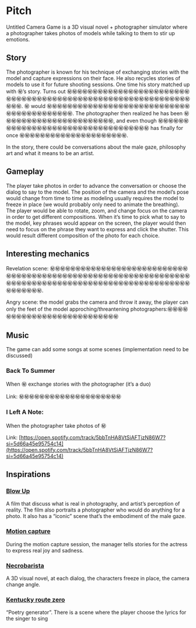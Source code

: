 # Pitch

Untitled Camera Game is a 3D visual novel + photographer simulator where a photographer takes photos of models while talking to them to stir up emotions.

## Story

The photographer is known for his technique of exchanging stories with the model and capture expressions on their face. He also recycles stories of models to use it for future shooting sessions. One time his story matched up with ㊙’s story. Turns out ㊙㊙㊙㊙㊙㊙㊙㊙㊙㊙㊙㊙㊙㊙㊙㊙㊙㊙㊙㊙㊙㊙㊙㊙㊙㊙㊙㊙㊙㊙㊙㊙㊙㊙㊙㊙㊙㊙㊙㊙㊙㊙㊙㊙㊙㊙㊙㊙㊙㊙㊙㊙㊙㊙㊙㊙㊙㊙㊙㊙㊙㊙㊙. ㊙ would ㊙㊙㊙㊙㊙㊙㊙㊙㊙㊙㊙㊙㊙㊙㊙㊙㊙㊙㊙㊙㊙㊙㊙㊙㊙㊙㊙㊙㊙㊙㊙㊙㊙㊙㊙㊙㊙㊙㊙㊙㊙. The photographer then realized he has been ㊙㊙㊙㊙㊙㊙㊙㊙㊙㊙㊙㊙㊙㊙㊙㊙㊙㊙㊙㊙㊙㊙, and even though ㊙㊙㊙㊙㊙㊙㊙㊙㊙㊙㊙㊙㊙㊙㊙㊙㊙㊙㊙㊙㊙㊙㊙㊙㊙㊙㊙㊙㊙㊙㊙㊙㊙㊙ has finally for once ㊙㊙㊙㊙㊙㊙㊙㊙㊙㊙㊙㊙㊙㊙㊙㊙㊙㊙㊙㊙㊙.

In the story, there could be conversations about the male gaze, philosophy art and what it means to be an artist.

## Gameplay

The player take photos in order to advance the conversation or choose the dialog to say to the model. The position of the camera and the model’s pose would change from time to time as modeling usually requires the model to freeze in place (we would probably only need to animate the breathing). The player would be able to rotate, zoom, and change focus on the camera in order to get different compositions. When it’s time to pick what to say to the model, key phrases would appear on the screen, the player would then need to focus on the phrase they want to express and click the shutter. This would result different composition of the photo for each choice.

## Interesting mechanics

Revelation scene: ㊙㊙㊙㊙㊙㊙㊙㊙㊙㊙㊙㊙㊙㊙㊙㊙㊙㊙㊙㊙㊙㊙㊙㊙㊙㊙㊙㊙㊙㊙㊙㊙㊙㊙㊙㊙㊙㊙㊙㊙㊙㊙㊙㊙㊙㊙㊙㊙㊙㊙㊙㊙㊙㊙㊙㊙㊙㊙㊙㊙㊙㊙㊙㊙㊙㊙㊙㊙㊙㊙㊙㊙㊙㊙㊙㊙㊙㊙㊙㊙㊙㊙㊙㊙㊙㊙㊙㊙㊙㊙㊙㊙㊙㊙㊙㊙㊙㊙㊙㊙㊙㊙㊙㊙㊙㊙.

Angry scene: the model grabs the camera and throw it away, the player can only the feet of the model approching/threantening photographers:㊙㊙㊙㊙㊙㊙㊙㊙㊙㊙㊙㊙㊙㊙㊙㊙㊙㊙㊙㊙㊙㊙㊙㊙㊙㊙

## Music

The game can add some songs at some scenes (implementation need to be discussed)

### Back To Summer

When ㊙ exchange stories with the photographer (it’s a duo)

Link: ㊙㊙㊙㊙㊙㊙㊙㊙㊙㊙㊙㊙㊙㊙㊙㊙㊙㊙㊙㊙

### I Left A Note:

When the photographer take photos of ㊙

Link: [https://open.spotify.com/track/5bbTnHA8VtSiAFTjzN86W7?si=5d66a45e95754c14](https://open.spotify.com/track/5bbTnHA8VtSiAFTjzN86W7?si=5d66a45e95754c14)

## Inspirations

### [Blow Up](https://www.youtube.com/watch?v=jlzzfR23s4I)

A film that discuss what is real in photography, and artist’s perception of reality. The film also portraits a photographer who would do anything for a photo. It also has a “iconic” scene that’s the embodiment of the male gaze.


### [Motion capture](https://www.youtube.com/watch?v=pPAl5GwvdY8)

During the motion capture session, the manager tells stories for the actress to express real joy and sadness.


### [Necrobarista](https://www.youtube.com/watch?v=RZOlTvR-3eo)


A 3D visual novel, at each dialog, the characters freeze in place, the camera change angle.

### [Kentucky route zero](https://www.youtube.com/watch?v=ufAUonsYhVU)

“Poetry generator”. There is a scene where the player choose the lyrics for the singer to sing
